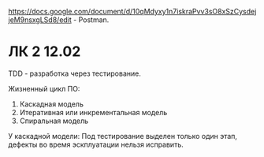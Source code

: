 https://docs.google.com/document/d/10qMdyxy1n7iskraPvv3sO8xSzCysdejjeM9nsxgLSd8/edit - Postman.

# ЛК 2 12.02

TDD - разработка через тестирование. 

Жизненный цикл ПО:
1. Каскадная модель
2. Итеративная или инкрементальная модель
3. Спиральная модель

У каскадной модели:
Под тестирование выделен только один этап, дефекты во время эскплуатации нельзя исправить. 
